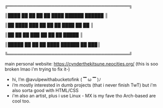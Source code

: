 ╔═══════════════════════════════════════╗

║████ ██  ██ ██  ██ ████  ██████ ██████ ║

║██    ████  ███ ██ ██ ██ ████   ██  ██ ║

║██     ██   ██ ███ ██ ██ ██     █████  ║

║█████  ██   ██  ██ ████  ██████ ██  ███║

╚═══════════════════════════════════════╝

main personal website: https://cynderthekitsune.neocities.org/ (this is soo broken lmao i'm trying to fix it-)
- hi, I’m @avulpewithabucketofink ( ▔ ω ▔ )ﾉ
- i’m mostly interested in dumb projects (that i never finish TwT) but i'm also sorta good with HTML/CSS
- i'm also an artist, plus i use Linux - MX is my fave tho Arch-based are cool too.
